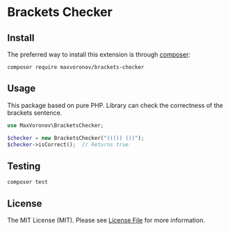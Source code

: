 # Brackets Checker

## Install
The preferred way to install this extension is through [composer](http://getcomposer.org/download/):
```
composer require maxvoronov/brackets-checker
```

## Usage
This package based on pure PHP. Library can check the correctness of the brackets sentence.
```php
use MaxVoronov\BracketsChecker;

$checker = new BracketsChecker("((()) ())");
$checker->isCorrect();  // Returns true
```

## Testing
```
composer test
```

## License
The MIT License (MIT). Please see [License File](LICENSE.md) for more information.